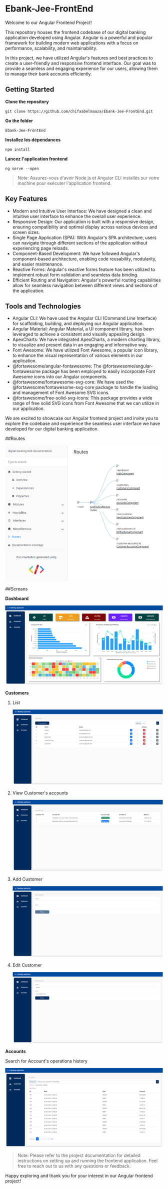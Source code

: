 # Ebank-Jee-FrontEnd
  Welcome to our Angular Frontend Project!

  This repository houses the frontend codebase of our digital banking application developed using Angular. Angular is a powerful and popular framework for building modern web applications with a focus on performance, 
scalability, and maintainability.

  In this project, we have utilized Angular's features and best practices to create a user-friendly and responsive frontend interface. Our goal was to provide a seamless and engaging experience for our users, 
allowing them to manage their bank accounts efficiently.

## Getting Started 

__Clone the repository__
```
git clone https://github.com/chifaabelmaaza/Ebank-Jee-FrontEnd.git
```

__Go the folder__
```
Ebank-Jee-FrontEnd
```
__Installez les dépendances__
```
npm install
```
__Lancez l'application frontend__
```
ng serve --open
```
> Note: Assurez-vous d'avoir Node.js et Angular CLI installés sur votre machine pour exécuter l'application frontend.

## Key Features

- Modern and Intuitive User Interface: We have designed a clean and intuitive user interface to enhance the overall user experience.
- Responsive Design: Our application is built with a responsive design, ensuring compatibility and optimal display across various devices and screen sizes.
- Single Page Application (SPA): With Angular's SPA architecture, users can navigate through different sections of the application without experiencing page reloads.
- Component-Based Development: We have followed Angular's component-based architecture, enabling code reusability, modularity, and easier maintenance.
- Reactive Forms: Angular's reactive forms feature has been utilized to implement robust form validation and seamless data binding.
- Efficient Routing and Navigation: Angular's powerful routing capabilities allow for seamless navigation between different views and sections of the application.

## Tools and Technologies

- Angular CLI: We have used the Angular CLI (Command Line Interface) for scaffolding, building, and deploying our Angular application.
- Angular Material: Angular Material, a UI component library, has been leveraged to achieve a consistent and visually appealing design.
- ApexCharts: We have integrated ApexCharts, a modern charting library, to visualize and present data in an engaging and informative way.
- Font Awesome: We have utilized Font Awesome, a popular icon library, to enhance the visual representation of various elements in our application.
- @fortawesome/angular-fontawesome: The @fortawesome/angular-fontawesome package has been employed to easily incorporate Font Awesome icons into our Angular components.
- @fortawesome/fontawesome-svg-core: We have used the @fortawesome/fontawesome-svg-core package to handle the loading and management of Font Awesome SVG icons.
- @fortawesome/free-solid-svg-icons: This package provides a wide range of free solid SVG icons from Font Awesome that we can utilize in our application.

We are excited to showcase our Angular frontend project and invite you to explore the codebase and experience the seamless user interface we have developed for our digital banking application.

##Routes 

![image](sceans/routage.png)

##Screans 

__Dashboard__

![image](sceans/screencapture-localhost-4200-dashboard-2023-06-23-18_25_50.png)

__Customers__

1. List

   ![image](sceans/customers.png)

2. View Customer's accounts

   ![image](sceans/accountsForcustomer.png)

3. Add Customer

   ![image](sceans/addCustomer.png)

4. Edit Customer

   ![image](sceans/editCustomer.png)

__Accounts__

Search for Account's operations history

![image](sceans/CustomersAccounts.png)


> Note: Please refer to the project documentation for detailed instructions on setting up and running the frontend application. Feel free to reach out to us with any questions or feedback.

Happy exploring and thank you for your interest in our Angular frontend project!

